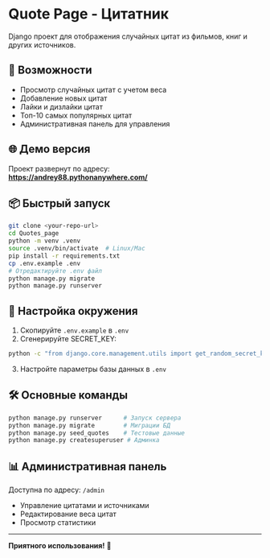 # Quote Page - Цитатник

Django проект для отображения случайных цитат из фильмов, книг и других источников.

## 🚀 Возможности

- Просмотр случайных цитат с учетом веса
- Добавление новых цитат
- Лайки и дизлайки цитат
- Топ-10 самых популярных цитат
- Административная панель для управления

## 🌐 Демо версия

Проект развернут по адресу:  
**https://andrey88.pythonanywhere.com/**

## 📦 Быстрый запуск

```bash
git clone <your-repo-url>
cd Quotes_page
python -m venv .venv
source .venv/bin/activate  # Linux/Mac
pip install -r requirements.txt
cp .env.example .env
# Отредактируйте .env файл
python manage.py migrate
python manage.py runserver
```

## 🔐 Настройка окружения

1. Скопируйте `.env.example` в `.env`
2. Сгенерируйте SECRET_KEY:
```bash
python -c "from django.core.management.utils import get_random_secret_key; print(get_random_secret_key())"
```
3. Настройте параметры базы данных в `.env`

## 🛠️ Основные команды

```bash
python manage.py runserver      # Запуск сервера
python manage.py migrate        # Миграции БД
python manage.py seed_quotes    # Тестовые данные
python manage.py createsuperuser # Админка
```

## 📊 Административная панель

Доступна по адресу: `/admin`  
- Управление цитатами и источниками
- Редактирование веса цитат
- Просмотр статистики

---

**Приятного использования!** 🎉
